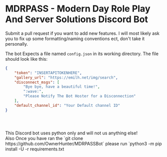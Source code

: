 # MDRPASS - Modern Day Role Play And Server Solutions Discord Bot
Submit a pull request if you want to add new features. I will most likely ask you to fix up some formatting/naming conventions ect, don't take it personally.

The bot Expects a file named `config.json` in its working directory. The file should look like this:
```json
{
    "token": "INSERTAPITOKENHERE",
    "gallery_url": "https://emilh.net/img/search",
    "disconnect_msgs": [
        "Bye bye, have a beautiful time!",
        ":wave:",
        "Please Notify The Bot Hoster for a Disconnection"
    ],
    "default_channel_id": "Your Default channel ID"
}
```
<html>
    <header>
        <title> MDRPBot Readme.md</title>
    </header>
    <body>
        <p>This Discord bot uses python only and will not us anything else!<br> Also Once you have ran the `git clone https://github.com/OwnerHunter/MDRPASSBot` please run `python3 -m pip install -U -r requirements.txt</p>
    </body>
</html>
